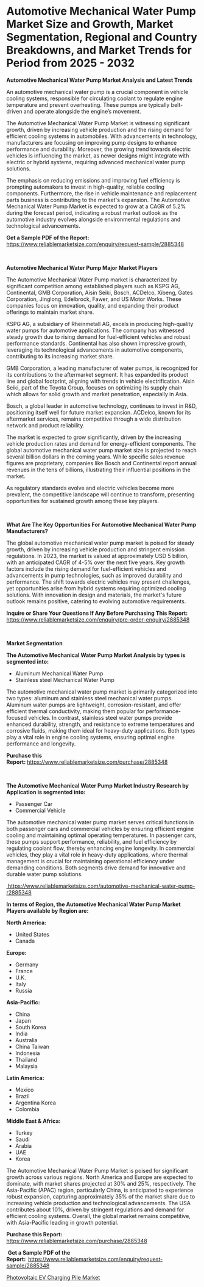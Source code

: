 <p><h1>Automotive Mechanical Water Pump Market Size and Growth, Market Segmentation, Regional and Country Breakdowns, and Market Trends for Period from 2025 -  2032</h1></p><p><strong>Automotive Mechanical Water Pump Market Analysis and Latest Trends</strong></p>
<p><p>An automotive mechanical water pump is a crucial component in vehicle cooling systems, responsible for circulating coolant to regulate engine temperature and prevent overheating. These pumps are typically belt-driven and operate alongside the engine’s movement. </p><p>The Automotive Mechanical Water Pump Market is witnessing significant growth, driven by increasing vehicle production and the rising demand for efficient cooling systems in automobiles. With advancements in technology, manufacturers are focusing on improving pump designs to enhance performance and durability. Moreover, the growing trend towards electric vehicles is influencing the market, as newer designs might integrate with electric or hybrid systems, requiring advanced mechanical water pump solutions.</p><p>The emphasis on reducing emissions and improving fuel efficiency is prompting automakers to invest in high-quality, reliable cooling components. Furthermore, the rise in vehicle maintenance and replacement parts business is contributing to the market's expansion. The Automotive Mechanical Water Pump Market is expected to grow at a CAGR of 5.2% during the forecast period, indicating a robust market outlook as the automotive industry evolves alongside environmental regulations and technological advancements.</p></p>
<p><strong>Get a Sample PDF of the Report:&nbsp;</strong> <a href="https://www.reliablemarketsize.com/enquiry/request-sample/2885348?utm_campaign=3524&utm_medium=2&utm_source=Github&utm_content=ia&utm_term=13032025&utm_id=automotive-mechanical-water-pump">https://www.reliablemarketsize.com/enquiry/request-sample/2885348</a></p>
<p>&nbsp;</p>
<p><strong>Automotive Mechanical Water Pump Major Market Players</strong></p>
<p><p>The Automotive Mechanical Water Pump market is characterized by significant competition among established players such as KSPG AG, Continental, GMB Corporation, Aisin Seiki, Bosch, ACDelco, Xibeng, Gates Corporation, Jinglong, Edelbrock, Fawer, and US Motor Works. These companies focus on innovation, quality, and expanding their product offerings to maintain market share.</p><p>KSPG AG, a subsidiary of Rheinmetall AG, excels in producing high-quality water pumps for automotive applications. The company has witnessed steady growth due to rising demand for fuel-efficient vehicles and robust performance standards. Continental has also shown impressive growth, leveraging its technological advancements in automotive components, contributing to its increasing market share. </p><p>GMB Corporation, a leading manufacturer of water pumps, is recognized for its contributions to the aftermarket segment. It has expanded its product line and global footprint, aligning with trends in vehicle electrification. Aisin Seiki, part of the Toyota Group, focuses on optimizing its supply chain which allows for solid growth and market penetration, especially in Asia.</p><p>Bosch, a global leader in automotive technology, continues to invest in R&D, positioning itself well for future market expansion. ACDelco, known for its aftermarket services, remains competitive through a wide distribution network and product reliability.</p><p>The market is expected to grow significantly, driven by the increasing vehicle production rates and demand for energy-efficient components. The global automotive mechanical water pump market size is projected to reach several billion dollars in the coming years. While specific sales revenue figures are proprietary, companies like Bosch and Continental report annual revenues in the tens of billions, illustrating their influential positions in the market. </p><p>As regulatory standards evolve and electric vehicles become more prevalent, the competitive landscape will continue to transform, presenting opportunities for sustained growth among these key players.</p></p>
<p>&nbsp;</p>
<p><strong>What Are The Key Opportunities For Automotive Mechanical Water Pump Manufacturers?</strong></p>
<p><p>The global automotive mechanical water pump market is poised for steady growth, driven by increasing vehicle production and stringent emission regulations. In 2023, the market is valued at approximately USD 5 billion, with an anticipated CAGR of 4-5% over the next five years. Key growth factors include the rising demand for fuel-efficient vehicles and advancements in pump technologies, such as improved durability and performance. The shift towards electric vehicles may present challenges, yet opportunities arise from hybrid systems requiring optimized cooling solutions. With innovation in design and materials, the market's future outlook remains positive, catering to evolving automotive requirements.</p></p>
<p><strong>Inquire or Share Your Questions If Any Before Purchasing This Report:</strong> <a href="https://www.reliablemarketsize.com/enquiry/pre-order-enquiry/2885348?utm_campaign=3524&utm_medium=2&utm_source=Github&utm_content=ia&utm_term=13032025&utm_id=automotive-mechanical-water-pump">https://www.reliablemarketsize.com/enquiry/pre-order-enquiry/2885348</a></p>
<p>&nbsp;</p>
<p><strong>Market Segmentation</strong></p>
<p><strong>The Automotive Mechanical Water Pump Market Analysis by types is segmented into:</strong></p>
<p><ul><li>Aluminum Mechanical Water Pump</li><li>Stainless steel Mechanical Water Pump</li></ul></p>
<p><p>The automotive mechanical water pump market is primarily categorized into two types: aluminum and stainless steel mechanical water pumps. Aluminum water pumps are lightweight, corrosion-resistant, and offer efficient thermal conductivity, making them popular for performance-focused vehicles. In contrast, stainless steel water pumps provide enhanced durability, strength, and resistance to extreme temperatures and corrosive fluids, making them ideal for heavy-duty applications. Both types play a vital role in engine cooling systems, ensuring optimal engine performance and longevity.</p></p>
<p><strong>Purchase this Report:&nbsp;</strong><a href="https://www.reliablemarketsize.com/purchase/2885348?utm_campaign=3524&utm_medium=2&utm_source=Github&utm_content=ia&utm_term=13032025&utm_id=automotive-mechanical-water-pump">https://www.reliablemarketsize.com/purchase/2885348</a></p>
<p>&nbsp;</p>
<p><strong>The Automotive Mechanical Water Pump Market Industry Research by Application is segmented into:</strong></p>
<p><ul><li>Passenger Car</li><li>Commercial Vehicle</li></ul></p>
<p><p>The automotive mechanical water pump market serves critical functions in both passenger cars and commercial vehicles by ensuring efficient engine cooling and maintaining optimal operating temperatures. In passenger cars, these pumps support performance, reliability, and fuel efficiency by regulating coolant flow, thereby enhancing engine longevity. In commercial vehicles, they play a vital role in heavy-duty applications, where thermal management is crucial for maintaining operational efficiency under demanding conditions. Both segments drive demand for innovative and durable water pump solutions.</p></p>
<p><a href="https://www.reliablemarketsize.com/automotive-mechanical-water-pump-r2885348?utm_campaign=3524&utm_medium=2&utm_source=Github&utm_content=ia&utm_term=13032025&utm_id=automotive-mechanical-water-pump">&nbsp;https://www.reliablemarketsize.com/automotive-mechanical-water-pump-r2885348</a></p>
<p><strong>In terms of Region, the Automotive Mechanical Water Pump Market Players available by Region are:</strong></p>
<p>
    <p> <strong> North America: </strong>
        <ul>
            <li>United States</li>
            <li>Canada</li>
        </ul>
        </p> 
    <p> <strong> Europe: </strong>
        <ul>
            <li>Germany</li>
            <li>France</li>
            <li>U.K.</li>
            <li>Italy</li>
            <li>Russia</li>
        </ul>
        </p> 
    <p> <strong> Asia-Pacific: </strong>
        <ul>
            <li>China</li>
            <li>Japan</li>
            <li>South Korea</li>
            <li>India</li>
            <li>Australia</li>
            <li>China Taiwan</li>
            <li>Indonesia</li>
            <li>Thailand</li>
            <li>Malaysia</li>
        </ul>
        </p> 
    <p> <strong> Latin America: </strong>
        <ul>
            <li>Mexico</li>
            <li>Brazil</li>
            <li>Argentina Korea</li>
            <li>Colombia</li>
        </ul>
        </p> 
    <p> <strong> Middle East & Africa: </strong>
        <ul>
            <li>Turkey</li>
            <li>Saudi</li>
            <li>Arabia</li>
            <li>UAE</li>
            <li>Korea</li>
        </ul>
    </p>
    </p>
<p><p>The Automotive Mechanical Water Pump Market is poised for significant growth across various regions. North America and Europe are expected to dominate, with market shares projected at 30% and 25%, respectively. The Asia-Pacific (APAC) region, particularly China, is anticipated to experience robust expansion, capturing approximately 35% of the market share due to increasing vehicle production and technological advancements. The USA contributes about 10%, driven by stringent regulations and demand for efficient cooling systems. Overall, the global market remains competitive, with Asia-Pacific leading in growth potential.</p></p>
<p><strong>Purchase this Report: </strong><a href="https://www.reliablemarketsize.com/purchase/2885348?utm_campaign=3524&utm_medium=2&utm_source=Github&utm_content=ia&utm_term=13032025&utm_id=automotive-mechanical-water-pump">https://www.reliablemarketsize.com/purchase/2885348</a></p>
<p>&nbsp;<strong>Get a Sample PDF of the Report:&nbsp;&nbsp;</strong><a href="https://www.reliablemarketsize.com/enquiry/request-sample/2885348?utm_campaign=3524&utm_medium=2&utm_source=Github&utm_content=ia&utm_term=13032025&utm_id=automotive-mechanical-water-pump">https://www.reliablemarketsize.com/enquiry/request-sample/2885348</a></p>
<p><strong></strong></p>
<p><p><a href="https://github.com/osamhcombre/Market-Research-Report-List-1/blob/main/photovoltaic-ev-charging-pile-market.md?utm_campaign=3524&utm_medium=2&utm_source=Github&utm_content=ia&utm_term=13032025&utm_id=automotive-mechanical-water-pump">Photovoltaic EV Charging Pile Market</a></p></p>